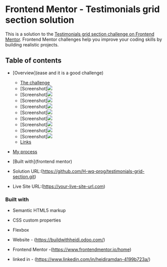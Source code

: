 # Frontend Mentor - Testimonials grid section solution

This is a solution to the [Testimonials grid section challenge on Frontend Mentor](https://www.frontendmentor.io/challenges/testimonials-grid-section-Nnw6J7Un7). Frontend Mentor challenges help you improve your coding skills by building realistic projects. 

## Table of contents

- [Overview](ease and it is a good challenge)
  - [The challenge](clipboard-landing-page-master)
  - [Screenshot]![](./Screenshot1.jpg)
  - [Screenshot]![](./Screenshot2.jpg)
  - [Screenshot]![](./Screenshot3.jpg)
  - [Screenshot]![](./Screenshot4.jpg)
  - [Screenshot]![](./Screenshot5.jpg)
  - [Screenshot]![](./Screenshot6.jpg)
  - [Screenshot]![](./Screenshot7.jpg)
  - [Screenshot]![](./Screenshot8.jpg)
  - [Screenshot]![](./Screenshot9.jpg)
  - [Links](https://github.com/H-wq-prog/clipboard-landing-page-master.git)
- [My process](#my-process)
- [Built with](frontend mentor)


- Solution URL:(https://github.com/H-wq-prog/testimonials-grid-section.git)
- Live Site URL:(https://your-live-site-url.com)


### Built with

- Semantic HTML5 markup
- CSS custom properties
- Flexbox







- Website - (https://buildwithheidi.odoo.com/)
- Frontend Mentor -(https://www.frontendmentor.io/home)
- linked in - (https://www.linkedin.com/in/heidiramdan-4199b723a/)

